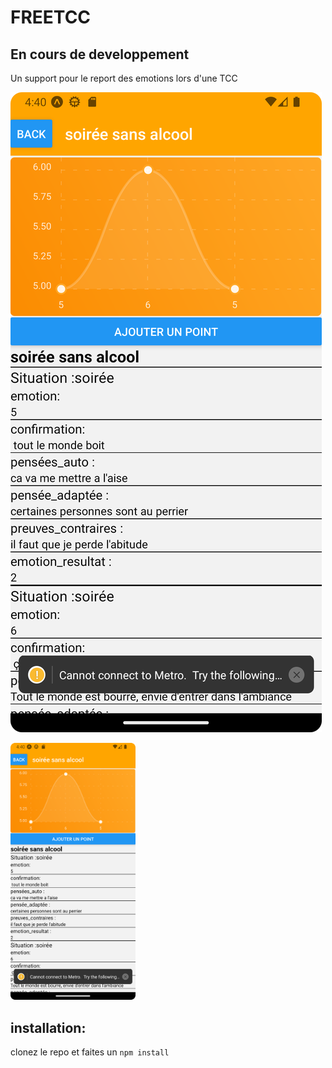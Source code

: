 # FREETCC

## En cours de developpement

Un support pour le report des emotions lors d'une TCC 

![Addiction example](alcool.png)

<img src="alcool.png" alt="drawing" width="200"/>

## installation:
clonez le repo et faites un 
`npm install`
